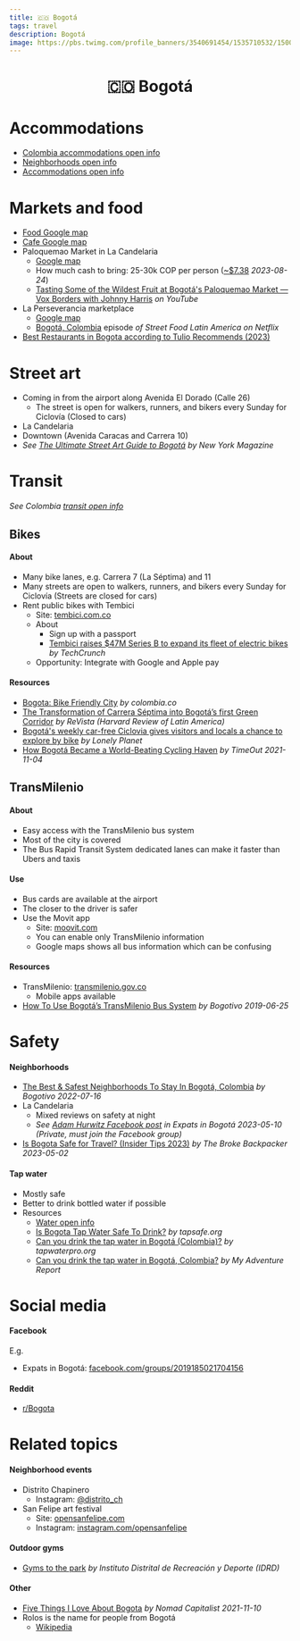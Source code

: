 ```yaml
---
title: 🇨🇴 Bogotá
tags: travel
description: Bogotá
image: https://pbs.twimg.com/profile_banners/3540691454/1535710532/1500x500
---
```


<h1 style="text-align: center;">🇨🇴 Bogotá</h1>

# Accommodations

- [Colombia accommodations open info](https://hackmd.io/@openinfo/colombia#Accommodations)
- [Neighborhoods open info](https://docs.google.com/spreadsheets/d/12Bd-2KRwsW8OuQs1QuaAnff5cdECcdHs0QDMvsIOsNs/edit#gid=0&fvid=1522371501)
- [Accommodations open info](https://docs.google.com/spreadsheets/d/1kuv66HzP6IdnProZeS6uyahRqzpvXRUYVKGyQ9lidc8/edit#gid=2057560892&fvid=662544492)

# Markets and food

- [Food Google map](https://www.google.com/maps/@4.6547996,-74.0679644,14z/data=!4m3!11m2!2s1RKBqJ1peZoBkbJQ0SP3R0ijDH6g!3e3?entry=ttu)
- [Cafe Google map](https://www.google.com/maps/@4.6530673,-74.0616984,16z/data=!3m1!4b1!4m3!11m2!2s1tvh5zn54hj1womBgwsDlT9KKbrU!3e3?entry=ttu)
- Paloquemao Market in La Candelaria
    - [Google map](https://goo.gl/maps/uAKNStbAxCM4jQKY6)
    - How much cash to bring: 25-30k COP per person ([~$7.38](https://duckduckgo.com/?q=30000+COP+to+USD&t=ffab&atb=v317-1&ia=currency) *2023-08-24*)
    - [Tasting Some of the Wildest Fruit at Bogotá's Paloquemao Market — Vox Borders with Johnny Harris](https://www.youtube.com/watch?v=Oq7qbXcmba0) *on YouTube*
- La Perseverancia marketplace
    - [Google map](https://goo.gl/maps/Nn4EURvAZD3xaBhdA)
    - [Bogotá, Colombia](https://www.netflix.com/title/81249660) episode *of Street Food Latin America on Netflix*
- [Best Restaurants in Bogota according to Tulio Recommends (2023)](https://tuliorecomienda.com/2023/02/18/los-mejores-restaurantes-en-bogota/)

# Street art

- Coming in from the airport along Avenida El Dorado (Calle 26)
    - The street is open for walkers, runners, and bikers every Sunday for Ciclovía (Closed to cars)
- La Candelaria
- Downtown (Avenida Caracas and Carrera 10)
- *See [The Ultimate Street Art Guide to Bogotá](https://nymag.com/urbanist/the-ultimate-street-art-guide-to-bogot.html) by New York Magazine*

# Transit

*See Colombia [transit open info ](https://hackmd.io/@openinfo/colombia#Transit)*

## Bikes

#### About

- Many bike lanes, e.g. Carrera 7 (La Séptima) and 11
- Many streets are open to walkers, runners, and bikers every Sunday for Ciclovía (Streets are closed for cars)
- Rent public bikes with Tembici
    - Site: [tembici.com.co](https://tembici.com.co/en/)
    - About
        - Sign up with a passport
        - [Tembici raises $47M Series B to expand its fleet of electric bikes](https://techcrunch.com/2020/06/03/tembici-raises-47m-series-b-to-expand-its-fleet-of-electric-bikes) *by TechCrunch*
    - Opportunity: Integrate with Google and Apple pay

#### Resources

- [Bogota: Bike Friendly City](https://www.colombia.co/en/colombia-travel/bogota-bike-friendly-city) *by colombia.co*
- [The Transformation of Carrera Séptima into Bogotá’s first Green Corridor](https://revista.drclas.harvard.edu/the-transformation-of-carrera-septima-into-bogotas-first-green-corridor) *by ReVista (Harvard Review of Latin America)*
- [Bogotá's weekly car-free Ciclovia gives visitors and locals a chance to explore by bike](https://www.lonelyplanet.com/articles/bike-ciclovia-de-bogota) *by Lonely Planet*
- [How Bogotá Became a World-Beating Cycling Haven](https://www.timeout.com/news/how-bogota-became-a-world-beating-cycling-haven-110421) *by TimeOut 2021-11-04*

## TransMilenio

#### About

- Easy access with the TransMilenio bus system
- Most of the city is covered
- The Bus Rapid Transit System dedicated lanes can make it faster than Ubers and taxis


#### Use

- Bus cards are available at the airport
- The closer to the driver is safer
- Use the Movit app
    - Site: [moovit.com](https://moovit.com)
    - You can enable only TransMilenio information
    - Google maps shows all bus information which can be confusing

#### Resources

- TransMilenio: [transmilenio.gov.co](https://www.transmilenio.gov.co)
    - Mobile apps available
- [How To Use Bogotá’s TransMilenio Bus System](https://bogotivo.com/en/bogota-transmilenio-guide) *by Bogotivo 2019-06-25*

# Safety

#### Neighborhoods

- [The Best & Safest Neighborhoods To Stay In Bogotá, Colombia](https://bogotivo.com/en/best-bogota-neighborhoods) *by Bogotivo 2022-07-16*
- La Candelaria
    - Mixed reviews on safety at night
    - *See [Adam Hurwitz Facebook post](https://www.facebook.com/groups/2019185021704156/permalink/3747731635516144) *in Expats in Bogotá 2023-05-10* (Private, must join the Facebook group)*
- [Is Bogota Safe for Travel? (Insider Tips 2023)](https://www.thebrokebackpacker.com/is-bogota-safe) *by The Broke Backpacker 2023-05-02*

#### Tap water

- Mostly safe
- Better to drink bottled water if possible
- Resources
    - [Water open info](https://docs.google.com/document/d/17dD4YedWuiw-Q7GSv9WCC2rYfsLmLZoqqXzWitLhXlg/edit#heading=h.2bhuew8sp9qu)
    - [Is Bogota Tap Water Safe To Drink?](https://www.tapsafe.org/bogota-tap-water) *by tapsafe.org*
    - [Can you drink the tap water in Bogotá (Colombia)?](https://tapwaterpro.com/bogot-colombia) *by tapwaterpro.org*
    - [Can you drink the tap water in Bogotá, Colombia?](https://www.myadventurereport.com/water-report/can-you-drink-the-tap-water-in-bogot-colombia) *by My Adventure Report*

# Social media

#### Facebook

E.g.

- Expats in Bogotá: [facebook.com/groups/2019185021704156](https://www.facebook.com/groups/2019185021704156)

#### Reddit

- [r/Bogota](https://www.reddit.com/r/Bogota)

# Related topics

#### Neighborhood events

- Distrito Chapinero
    - Instagram: [@distrito_ch](https://www.instagram.com/distrito_ch)
- San Felipe art festival
    - Site: [opensanfelipe.com](https://www.opensanfelipe.com/)
    - Instagram: [instagram.com/opensanfelipe](https://www.instagram.com/opensanfelipe)

#### Outdoor gyms

- [Gyms to the park](https://www.idrd.gov.co/recreacion/actividad-fisica-y-deporte/actividad-fisica/gimnasios-al-parque) *by Instituto Distrital de Recreación y Deporte (IDRD)*

#### Other

- [Five Things I Love About Bogota](https://www.youtube.com/watch?v=fNhxKDtvVs8) *by Nomad Capitalist 2021-11-10*
- Rolos is the name for people from Bogotá
    - [Wikipedia](https://es.wikipedia.org/wiki/Rolo_(Colombia))